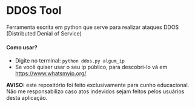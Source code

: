 # DDOS Tool

Ferramenta escrita em python que serve para realizar ataques DDOS (Distributed Denial of Service)

#### **Como usar?**

- Digite no terminal: ```python ddos.py algum_ip```
- Se você quiser usar o seu ip público, para descobri-lo vá em <https://www.whatsmyip.org/>

**AVISO:** este repositório foi feito exclusivamente para cunho educacional. Não me responsabilizo
caso atos indevidos sejam feitos pelos usuários desta aplicação.